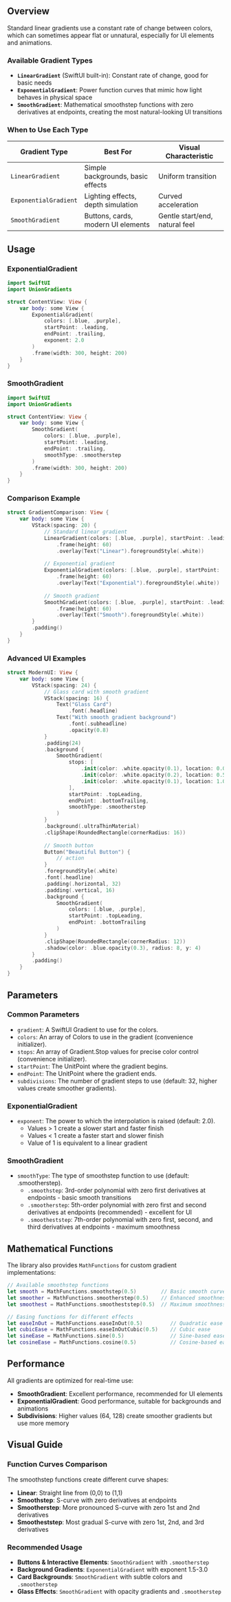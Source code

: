 ## Overview

Standard linear gradients use a constant rate of change between colors, which can sometimes appear flat or unnatural, especially for UI elements and animations.

### Available Gradient Types

- **`LinearGradient`** (SwiftUI built-in): Constant rate of change, good for basic needs
- **`ExponentialGradient`**: Power function curves that mimic how light behaves in physical space
- **`SmoothGradient`**: Mathematical smoothstep functions with zero derivatives at endpoints, creating the most natural-looking UI transitions

### When to Use Each Type

| Gradient Type | Best For | Visual Characteristic |
|---------------|----------|----------------------|
| `LinearGradient` | Simple backgrounds, basic effects | Uniform transition |
| `ExponentialGradient` | Lighting effects, depth simulation | Curved acceleration |
| `SmoothGradient` | Buttons, cards, modern UI elements | Gentle start/end, natural feel |

## Usage

### ExponentialGradient

```swift
import SwiftUI
import UnionGradients

struct ContentView: View {
    var body: some View {
        ExponentialGradient(
            colors: [.blue, .purple],
            startPoint: .leading, 
            endPoint: .trailing,
            exponent: 2.0
        )
        .frame(width: 300, height: 200)
    }
}
```

### SmoothGradient

```swift
import SwiftUI
import UnionGradients

struct ContentView: View {
    var body: some View {
        SmoothGradient(
            colors: [.blue, .purple],
            startPoint: .leading, 
            endPoint: .trailing,
            smoothType: .smootherstep
        )
        .frame(width: 300, height: 200)
    }
}
```

### Comparison Example

```swift
struct GradientComparison: View {
    var body: some View {
        VStack(spacing: 20) {
            // Standard linear gradient
            LinearGradient(colors: [.blue, .purple], startPoint: .leading, endPoint: .trailing)
                .frame(height: 60)
                .overlay(Text("Linear").foregroundStyle(.white))
            
            // Exponential gradient
            ExponentialGradient(colors: [.blue, .purple], startPoint: .leading, endPoint: .trailing, exponent: 2.0)
                .frame(height: 60)
                .overlay(Text("Exponential").foregroundStyle(.white))
            
            // Smooth gradient
            SmoothGradient(colors: [.blue, .purple], startPoint: .leading, endPoint: .trailing, smoothType: .smootherstep)
                .frame(height: 60)
                .overlay(Text("Smooth").foregroundStyle(.white))
        }
        .padding()
    }
}
```

### Advanced UI Examples

```swift
struct ModernUI: View {
    var body: some View {
        VStack(spacing: 24) {
            // Glass card with smooth gradient
            VStack(spacing: 16) {
                Text("Glass Card")
                    .font(.headline)
                Text("With smooth gradient background")
                    .font(.subheadline)
                    .opacity(0.8)
            }
            .padding(24)
            .background {
                SmoothGradient(
                    stops: [
                        .init(color: .white.opacity(0.1), location: 0.0),
                        .init(color: .white.opacity(0.2), location: 0.5),
                        .init(color: .white.opacity(0.1), location: 1.0)
                    ],
                    startPoint: .topLeading,
                    endPoint: .bottomTrailing,
                    smoothType: .smootherstep
                )
            }
            .background(.ultraThinMaterial)
            .clipShape(RoundedRectangle(cornerRadius: 16))
            
            // Smooth button
            Button("Beautiful Button") {
                // action
            }
            .foregroundStyle(.white)
            .font(.headline)
            .padding(.horizontal, 32)
            .padding(.vertical, 16)
            .background {
                SmoothGradient(
                    colors: [.blue, .purple],
                    startPoint: .topLeading,
                    endPoint: .bottomTrailing
                )
            }
            .clipShape(RoundedRectangle(cornerRadius: 12))
            .shadow(color: .blue.opacity(0.3), radius: 8, y: 4)
        }
        .padding()
    }
}
```

## Parameters

### Common Parameters
- `gradient`: A SwiftUI Gradient to use for the colors.
- `colors`: An array of Colors to use in the gradient (convenience initializer).
- `stops`: An array of Gradient.Stop values for precise color control (convenience initializer).
- `startPoint`: The UnitPoint where the gradient begins.
- `endPoint`: The UnitPoint where the gradient ends.
- `subdivisions`: The number of gradient steps to use (default: 32, higher values create smoother gradients).

### ExponentialGradient
- `exponent`: The power to which the interpolation is raised (default: 2.0).
  - Values > 1 create a slower start and faster finish
  - Values < 1 create a faster start and slower finish
  - Value of 1 is equivalent to a linear gradient

### SmoothGradient
- `smoothType`: The type of smoothstep function to use (default: .smootherstep).
  - `.smoothstep`: 3rd-order polynomial with zero first derivatives at endpoints - basic smooth transitions
  - `.smootherstep`: 5th-order polynomial with zero first and second derivatives at endpoints (recommended) - excellent for UI
  - `.smootheststep`: 7th-order polynomial with zero first, second, and third derivatives at endpoints - maximum smoothness

## Mathematical Functions

The library also provides `MathFunctions` for custom gradient implementations:

```swift
// Available smoothstep functions
let smooth = MathFunctions.smoothstep(0.5)        // Basic smooth curve
let smoother = MathFunctions.smootherstep(0.5)    // Enhanced smoothness 
let smoothest = MathFunctions.smootheststep(0.5)  // Maximum smoothness

// Easing functions for different effects
let easeInOut = MathFunctions.easeInOut(0.5)         // Quadratic ease
let cubicEase = MathFunctions.easeInOutCubic(0.5)    // Cubic ease
let sineEase = MathFunctions.sine(0.5)               // Sine-based ease
let cosineEase = MathFunctions.cosine(0.5)           // Cosine-based ease
```

## Performance

All gradients are optimized for real-time use:

- **SmoothGradient**: Excellent performance, recommended for UI elements
- **ExponentialGradient**: Good performance, suitable for backgrounds and animations
- **Subdivisions**: Higher values (64, 128) create smoother gradients but use more memory

## Visual Guide

### Function Curves Comparison

The smoothstep functions create different curve shapes:

- **Linear**: Straight line from (0,0) to (1,1)
- **Smoothstep**: S-curve with zero derivatives at endpoints
- **Smootherstep**: More pronounced S-curve with zero 1st and 2nd derivatives
- **Smootheststep**: Most gradual S-curve with zero 1st, 2nd, and 3rd derivatives

### Recommended Usage

- **Buttons & Interactive Elements**: `SmoothGradient` with `.smootherstep`
- **Background Gradients**: `ExponentialGradient` with exponent 1.5-3.0
- **Card Backgrounds**: `SmoothGradient` with subtle colors and `.smootherstep`
- **Glass Effects**: `SmoothGradient` with opacity gradients and `.smootherstep`
